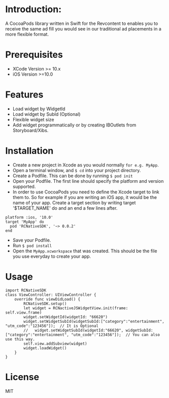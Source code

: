 # Introduction:
A CocoaPods library written in Swift for the Revcontent to enables you to receive the same ad fill you would see in our traditional ad placements in a more flexible format.
# Prerequisites
- XCode Version >= 10.x
- iOS Version >=10.0
# Features
- Load widget by WidgetId
- Load widget by SubId (Optional)
- Flexible widget size
- Add widget programmatically or by creating IBOutlets from Storyboard/Xibs.
# Installation
- Create a new project in Xcode as you would normally `for e.g. MyApp`.
- Open a terminal window, and `$ cd` into your project directory.
- Create a Podfile. This can be done by running `$ pod init`
- Open your Podfile. The first line should specify the platform and version supported.
- In order to use CocoaPods you need to define the Xcode target to link them to. So for example if you are writing an iOS app, it would be the name of your app. Create a target section by writing target '$TARGET_NAME' do and an end a few lines after.
```
platform :ios, '10.0'
target 'MyApp' do
  pod 'RCNativeSDK', '~> 0.0.2'
end
```
- Save your Podfile.
- Run `$ pod install`
- Open the `MyApp.xcworkspace` that was created. This should be the file you use everyday to create your app.
# Usage
```
import RCNativeSDK
class ViewController: UIViewController {
    override func viewDidLoad() {
        RCNativeSDK.setup()
        let widget = RCNactiveJSWidgetView.init(frame: self.view.frame)
        widget.setWidgetId(widgetId: "66620")
        widget.setWidgetSubId(widgetSubId:["category":"entertainment", "utm_code":"123456"]);  // It is Optional
        //   widget.setWidgetSubId(widgetId:"66620", widgetSubId:["category":"entertainment", "utm_code":"123456"]);  // You can also use this way.
        self.view.addSubview(widget)
        widget.loadWidget()
    }
}

```
# License
MIT


